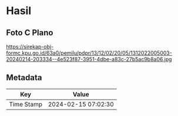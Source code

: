 # Hasil

## Foto C Plano

https://sirekap-obj-formc.kpu.go.id/63a0/pemilu/pdpr/13/12/02/20/05/1312022005003-20240214-203334--4e523f87-3951-4dbe-a83c-27b5ac9b8a06.jpg


## Metadata

| Key        | Value               |
| ---------- | ------------------- |
| Time Stamp | 2024-02-15 07:02:30 |



